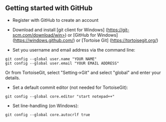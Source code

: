 ## Getting started with GitHub

* Register with GitHub to create an account
* Download and install [git client for Windows] (https://git-scm.com/download/win>) or [GitHub for Windows] (https://windows.github.com/) or [Tortoise Git] (https://tortoisegit.org/)

* Set you username and email address  via the command line:

```
git config --global user.name "YOUR NAME"
git config --global user.email "YOUR EMAIL ADDRESS"
```

Or from TortoiseGit, select "Setting->Git" and select "global" and enter your details.

* Set a default commit editor (not needed for TortoiseGit):

```
git config --global core.editor "start notepad++"
```

* Set line-handling (on Windows):
```
git config --global core.autocrlf true
```        
